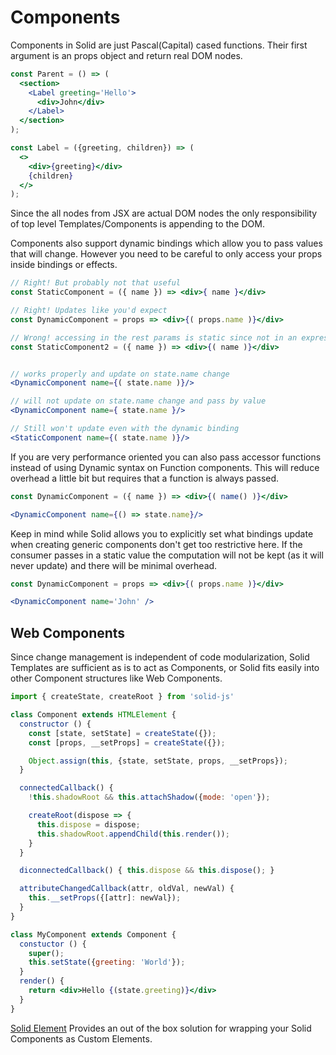 # Components

Components in Solid are just Pascal(Capital) cased functions. Their first argument is an props object and return real DOM nodes.

```jsx
const Parent = () => (
  <section>
    <Label greeting='Hello'>
      <div>John</div>
    </Label>
  </section>
);

const Label = ({greeting, children}) => (
  <>
    <div>{greeting}</div>
    {children}
  </>
);
```

Since the all nodes from JSX are actual DOM nodes the only responsibility of top level Templates/Components is appending to the DOM.

Components also support dynamic bindings which allow you to pass values that will change. However you need to be careful to only access your props inside bindings or effects.

```jsx
// Right! But probably not that useful
const StaticComponent = ({ name }) => <div>{ name }</div>

// Right! Updates like you'd expect
const DynamicComponent = props => <div>{( props.name )}</div>

// Wrong! accessing in the rest params is static since not in an expression
const StaticComponent2 = ({ name }) => <div>{( name )}</div>


// works properly and update on state.name change
<DynamicComponent name={( state.name )}/>

// will not update on state.name change and pass by value
<DynamicComponent name={ state.name }/>

// Still won't update even with the dynamic binding
<StaticComponent name={( state.name )}/>
```

If you are very performance oriented you can also pass accessor functions instead of using Dynamic syntax on Function components. This will reduce overhead a little bit but requires that a function is always passed.

```jsx
const DynamicComponent = ({ name }) => <div>{( name() )}</div>

<DynamicComponent name={() => state.name}/>
```

Keep in mind while Solid allows you to explicitly set what bindings update when creating generic components don't get too restrictive here. If the consumer passes in a static value the computation will not be kept (as it will never update) and there will be minimal overhead.

```jsx
const DynamicComponent = props => <div>{( props.name )}</div>

<DynamicComponent name='John' />
```

## Web Components

Since change management is independent of code modularization, Solid Templates are sufficient as is to act as Components, or Solid fits easily into other Component structures like Web Components.

```jsx
import { createState, createRoot } from 'solid-js'

class Component extends HTMLElement {
  constructor () {
    const [state, setState] = createState({});
    const [props, __setProps] = createState({});

    Object.assign(this, {state, setState, props, __setProps});
  }

  connectedCallback() {
    !this.shadowRoot && this.attachShadow({mode: 'open'});

    createRoot(dispose => {
      this.dispose = dispose;
      this.shadowRoot.appendChild(this.render());
    }
  }

  diconnectedCallback() { this.dispose && this.dispose(); }

  attributeChangedCallback(attr, oldVal, newVal) {
    this.__setProps({[attr]: newVal});
  }
}

class MyComponent extends Component {
  constuctor () {
    super();
    this.setState({greeting: 'World'});
  }
  render() {
    return <div>Hello {(state.greeting)}</div>
  }
}
```

[Solid Element](https://github.com/ryansolid/solid-element) Provides an out of the box solution for wrapping your Solid Components as Custom Elements.